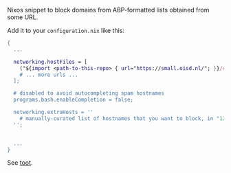 Nixos snippet to block domains from ABP-formatted lists obtained from some URL.

Add it to your `configuration.nix` like this:

```nix
{
  ...

  networking.hostFiles = [
    ("${import <path-to-this-repo> { url="https://small.oisd.nl/"; }}/etc/hosts")
    # ... more urls ...
  ];

  # disabled to avoid autocompleting spam hostnames
  programs.bash.enableCompletion = false;

  networking.extraHosts = ''
    # manually-curated list of hostnames that you want to block, in "127.0.0.1 hostname" format
  '';


  ...
}
```

See [toot](https://recurse.social/@redmp/113193934563178408).
